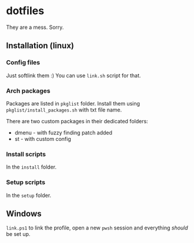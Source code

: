 # dotfiles

They are a mess.
Sorry.

## Installation (linux)

### Config files
Just softlink them :)
You can use `link.sh` script for that.

### Arch packages
Packages are listed in `pkglist` folder. Install them using `pkglist/install_packages.sh` with txt file name.

There are two custom packages in their dedicated folders:
* dmenu - with fuzzy finding patch added
* st - with custom config

### Install scripts
In the `install` folder.

### Setup scripts
In the `setup` folder.

## Windows
`link.ps1` to link the profile, open a new `pwsh` session and everything *should* be set up.
